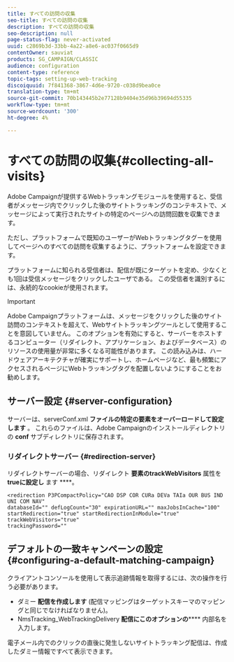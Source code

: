 ```yaml
---
title: すべての訪問の収集
seo-title: すべての訪問の収集
description: すべての訪問の収集
seo-description: null
page-status-flag: never-activated
uuid: c2869b3d-33bb-4a22-a8e6-ac037f0665d9
contentOwner: sauviat
products: SG_CAMPAIGN/CLASSIC
audience: configuration
content-type: reference
topic-tags: setting-up-web-tracking
discoiquuid: 7f841368-3867-4d6e-9720-c038d9bea0ce
translation-type: tm+mt
source-git-commit: 70b143445b2e77128b9404e35d96b39694d55335
workflow-type: tm+mt
source-wordcount: '300'
ht-degree: 4%

---
```



# すべての訪問の収集{#collecting-all-visits}

Adobe Campaignが提供するWebトラッキングモジュールを使用すると、受信者がメッセージ内でクリックした後のサイトトラッキングのコンテキストで、メッセージによって実行されたサイトの特定のページへの訪問回数を収集できます。

ただし、プラットフォームで既知のユーザーがWebトラッキングタグーを使用してページへのすべての訪問を収集するように、プラットフォームを設定できます。

プラットフォームに知られる受信者は、配信が既にターゲットを定め、少なくとも1回は受信メッセージをクリックしたユーザである。 この受信者を識別するには、永続的なcookieが使用されます。

>[!IMPORTANT]
>
>Adobe Campaignプラットフォームは、メッセージをクリックした後のサイト訪問のコンテキストを超えて、Webサイトトラッキングツールとして使用することを意図していません。 このオプションを有効にすると、サーバーをホストするコンピューター（リダイレクト、アプリケーション、およびデータベース）のリソースの使用量が非常に多くなる可能性があります。 この読み込みは、ハードウェアアーキテクチャが確実にサポートし、ホームページなど、最も頻繁にアクセスされるページにWebトラッキングタグを配置しないようにすることをお勧めします。

## サーバー設定 {#server-configuration}

サーバーは、serverConf.xml **ファイルの特定の要素をオーバーロードして設定します** 。 これらのファイルは、Adobe Campaignのインストールディレクトリの **conf** サブディレクトリに保存されます。

### リダイレクトサーバー {#redirection-server}

リダイレクトサーバーの場合、リダイレクト **要素のtrackWebVisitors** 属性を **trueに設定し** ます ****。

```
<redirection P3PCompactPolicy="CAO DSP COR CURa DEVa TAIa OUR BUS IND UNI COM NAV"
databaseId="" defLogCount="30" expirationURL="" maxJobsInCache="100"
startRedirection="true" startRedirectionInModule="true" trackWebVisitors="true"
trackingPassword=""
```

## デフォルトの一致キャンペーンの設定 {#configuring-a-default-matching-campaign}

クライアントコンソールを使用して表示追跡情報を取得するには、次の操作を行う必要があります。

* ダミー **配信を作成します** (配信マッピングはターゲットスキーマのマッピングと同じでなければなりません)。
* NmsTracking_WebTrackingDelivery **配信にこのオプションの****** 内部名を入力します。

電子メール内でのクリックの直後に発生しないサイトトラッキング配信は、作成したダミー情報ですべて表示できます。
